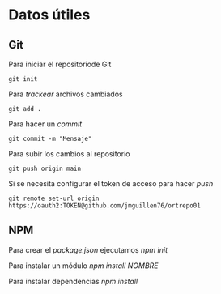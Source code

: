 # Datos útiles

## Git
Para iniciar el repositoriode Git
```
git init
```

Para *trackear* archivos cambiados 
```
git add .
```

Para hacer un *commit*
```
git commit -m "Mensaje"
```

Para subir los cambios al repositorio
```
git push origin main
```

Si se necesita configurar el token de acceso para hacer *push*
```
git remote set-url origin https://oauth2:TOKEN@github.com/jmguillen76/ortrepo01
```

## NPM
Para crear el *package.json* ejecutamos *npm init*

Para instalar un módulo *npm install NOMBRE*

Para instalar dependencias *npm install*

